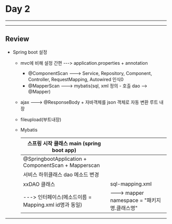# Day 2

---



---

## Review

- Spring boot 설정

  - mvc에 비해 설정 간편  ---> application.properties + annotation

    - @ComponentScan  ---> Service, Repository, Component, Controller, RequestMapping, Autowired 인식0
    - @MapperScan  --->  mybatis(sql, xml 정의 - 호출 dao --> @Mapper)

  - ajax  ---> @ResponseBody + 자바객체를 json 객체로 자동 변환 루트 내장

  - fileupload(부트내장)

  - Mybatis

    | 스프링 시작 클래스 main (spring boot app)             |                                             |
    | ----------------------------------------------------- | ------------------------------------------- |
    | @SpringbootApplication + ComponentScan + Mapperscan   |                                             |
    | 서비스 하위클래스 dao 메소드 변경                     |                                             |
    | xxDAO 클래스                                          | sql-mapping.xml                             |
    | ---> 인터페이스(메소드이름 = Mapping.xml id명과 동일) | ---> mapper namespace = "패키지명.클래스명" |

---





